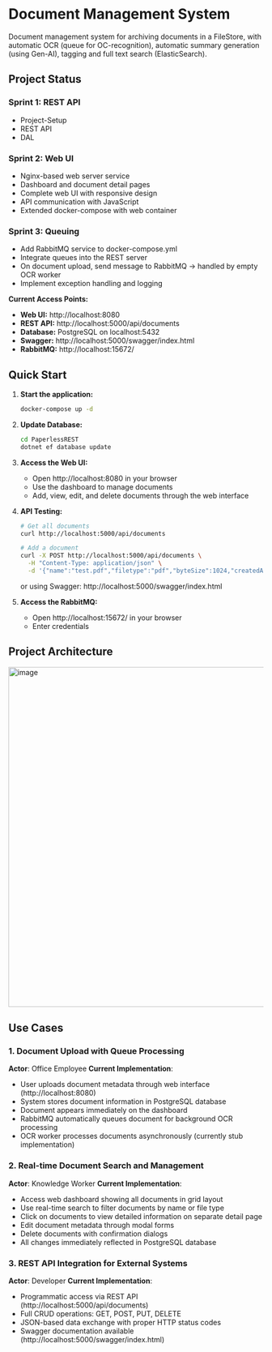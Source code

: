 # Document Management System
Document management system for archiving documents in a FileStore,
with automatic OCR (queue for OC-recognition),
automatic summary generation (using Gen-AI),
tagging and full text search (ElasticSearch).

## Project Status

### Sprint 1: REST API
- Project-Setup
- REST API
- DAL

### Sprint 2: Web UI
- Nginx-based web server service
- Dashboard and document detail pages
- Complete web UI with responsive design
- API communication with JavaScript
- Extended docker-compose with web container

### Sprint 3: Queuing
- Add RabbitMQ service to docker-compose.yml
- Integrate queues into the REST server
- On document upload, send message to RabbitMQ -> handled by empty OCR worker
- Implement exception handling and logging

**Current Access Points:**
- **Web UI:** http://localhost:8080
- **REST API:** http://localhost:5000/api/documents
- **Database:** PostgreSQL on localhost:5432
- **Swagger:** http://localhost:5000/swagger/index.html
- **RabbitMQ:** http://localhost:15672/

## Quick Start

1. **Start the application:**
   ```bash
   docker-compose up -d
   ```
   
2. **Update Database:**
   ```bash
   cd PaperlessREST
   dotnet ef database update
   ```

2. **Access the Web UI:**
   - Open http://localhost:8080 in your browser
   - Use the dashboard to manage documents
   - Add, view, edit, and delete documents through the web interface


3. **API Testing:**
   ```bash
   # Get all documents
   curl http://localhost:5000/api/documents
   
   # Add a document
   curl -X POST http://localhost:5000/api/documents \
     -H "Content-Type: application/json" \
     -d '{"name":"test.pdf","filetype":"pdf","byteSize":1024,"createdAt":"2025-09-27T10:00:00Z","updatedAt":"2025-09-27T10:00:00Z"}'
   ```
   or using Swagger:
   http://localhost:5000/swagger/index.html


4. **Access the RabbitMQ:**
   - Open http://localhost:15672/ in your browser
   - Enter credentials


## Project Architecture
<img width="1021" height="671" alt="image" src="https://github.com/user-attachments/assets/6e794cc4-5d17-4050-8b26-3a0a62ccabf8" />


## Use Cases

### 1. Document Upload with Queue Processing
**Actor**: Office Employee
**Current Implementation**:
- User uploads document metadata through web interface (http://localhost:8080)
- System stores document information in PostgreSQL database
- Document appears immediately on the dashboard
- RabbitMQ automatically queues document for background OCR processing
- OCR worker processes documents asynchronously (currently stub implementation)

### 2. Real-time Document Search and Management
**Actor**: Knowledge Worker
**Current Implementation**:
- Access web dashboard showing all documents in grid layout
- Use real-time search to filter documents by name or file type
- Click on documents to view detailed information on separate detail page
- Edit document metadata through modal forms
- Delete documents with confirmation dialogs
- All changes immediately reflected in PostgreSQL database

### 3. REST API Integration for External Systems
**Actor**: Developer
**Current Implementation**:
- Programmatic access via REST API (http://localhost:5000/api/documents)
- Full CRUD operations: GET, POST, PUT, DELETE
- JSON-based data exchange with proper HTTP status codes
- Swagger documentation available (http://localhost:5000/swagger/index.html)
